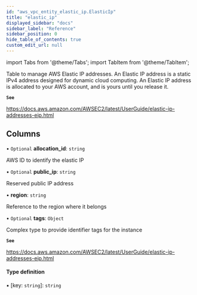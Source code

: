 ```yaml
---
id: "aws_vpc_entity_elastic_ip.ElasticIp"
title: "elastic_ip"
displayed_sidebar: "docs"
sidebar_label: "Reference"
sidebar_position: 0
hide_table_of_contents: true
custom_edit_url: null
---
```


import Tabs from '@theme/Tabs';
import TabItem from '@theme/TabItem';

Table to manage AWS Elastic IP addresses.
An Elastic IP address is a static IPv4 address designed for dynamic cloud computing. An Elastic IP address is allocated to your AWS account, and is yours until you release it.

**`See`**

https://docs.aws.amazon.com/AWSEC2/latest/UserGuide/elastic-ip-addresses-eip.html

## Columns

• `Optional` **allocation\_id**: `string`

AWS ID to identify the elastic IP

• `Optional` **public\_ip**: `string`

Reserved public IP address

• **region**: `string`

Reference to the region where it belongs

• `Optional` **tags**: `Object`

Complex type to provide identifier tags for the instance

**`See`**

https://docs.aws.amazon.com/AWSEC2/latest/UserGuide/elastic-ip-addresses-eip.html

#### Type definition

▪ [key: `string`]: `string`
